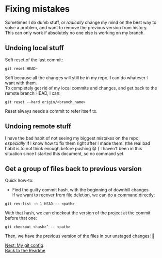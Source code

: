 # Fixing mistakes
Sometimes I do dumb stuff, or _radically_ change my mind on the best way to solve a problem, and want to remove the previous version from history.  
This can only work if absolutely no one else is working on my branch.

## Undoing local stuff
Soft reset of the last commit:
```
git reset HEAD~
```
Soft because all the changes will still be in my repo, I can do whatever I want with them.  
To completely get rid of my local commits and changes, and get back to the remote branch HEAD, I can:
```
git reset --hard origin/<branch_name>
```
Reset always needs a commit to refer itself to.

## Undoing remote stuff
I have the bad habit of not seeing my biggest mistakes on the repo, _especially_ if I know how to fix them right after I made them!
(the real bad habit is to not think enough before pushing :grin: )
I haven't been in this situation since I started this document, so no command yet.

## Get a group of files back to previous version
Quick how-to:  
* Find the guilty commit hash, with the beginning of downhill changes   
If we want to recover from file deletion, we can do a command directly:
```
git rev-list -n 1 HEAD -- <path>
```
With that hash, we can checkout the version of the project at the commit before that one:  
```
git checkout <hash>^ -- <path>
```
Then, we have the previous version of the files in our unstaged changes! :tada:

[Next: My git config](myConfig.md).  
[Back to the Readme](README.md).